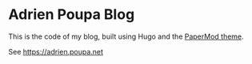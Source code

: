 # Adrien Poupa Blog

This is the code of my blog, built using Hugo and the [PaperMod theme](https://github.com/adityatelange/hugo-PaperMod/).

See https://adrien.poupa.net